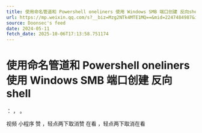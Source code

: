 ```yaml
---
title: 使用命名管道和 Powershell oneliners 使用 Windows SMB 端口创建 反向shell
url: https://mp.weixin.qq.com/s?__biz=Mzg2NTk4MTE1MQ==&mid=2247484987&idx=1&sn=cc921fa679dc293a087a81293ca68a0b
source: Doonsec's feed
date: 2024-05-11
fetch_date: 2025-10-06T17:13:58.751174
---
```


# 使用命名管道和 Powershell oneliners 使用 Windows SMB 端口创建 反向shell

：
，
。

视频
小程序
赞
，轻点两下取消赞
在看
，轻点两下取消在看